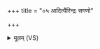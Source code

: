 +++
title = "०५ आदित्यैरिन्द्रः सगणो"

+++
<details><summary>मूलम् (VS)</summary>

आ॑दि॒त्यैरिन्द्रः॒ सग॑णो म॒रुद्भि॑र॒स्माकं॑ भूत्ववि॒ता त॒नूना॑म्।  
ह॒त्वाय॑ दे॒वा असु॑रा॒न्यदाय॑न्दे॒वा दे॑व॒त्वम॑भि॒रक्ष॑माणाः ॥
</details>